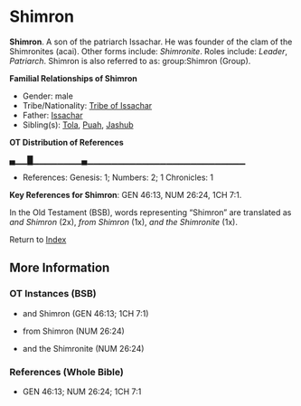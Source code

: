 # Shimron
**Shimron**. 
A son of the patriarch Issachar. He was founder of the clam of the Shimronites (acai). 
Other forms include: 
*Shimronite*. 
Roles include: 
_Leader_, _Patriarch_. 
Shimron is also referred to as: 
group:Shimron (Group). 




**Familial Relationships of Shimron**


* Gender: male
* Tribe/Nationality: [Tribe of Issachar](../../../groups/md/acai/Issachar.md)
* Father: [Issachar](Issachar.md)
* Sibling(s): [Tola](Tola.md), [Puah](Puah.md), [Jashub](Jashub.md)


**OT Distribution of References**

▄▁▁█▁▁▁▁▁▁▁▁▄▁▁▁▁▁▁▁▁▁▁▁▁▁▁▁▁▁▁▁▁▁▁▁▁▁▁
* References: Genesis: 1; Numbers: 2; 1 Chronicles: 1



**Key References for Shimron**: 
GEN 46:13, NUM 26:24, 1CH 7:1. 


In the Old Testament (BSB), words representing “Shimron” are translated as 
*and Shimron* (2x), *from Shimron* (1x), *and the Shimronite* (1x). 




Return to [Index](00-Index.md)

## More Information

### OT Instances (BSB)

* and Shimron (GEN 46:13; 1CH 7:1)

* from Shimron (NUM 26:24)

* and the Shimronite (NUM 26:24)



### References (Whole Bible)

* GEN 46:13; NUM 26:24; 1CH 7:1



